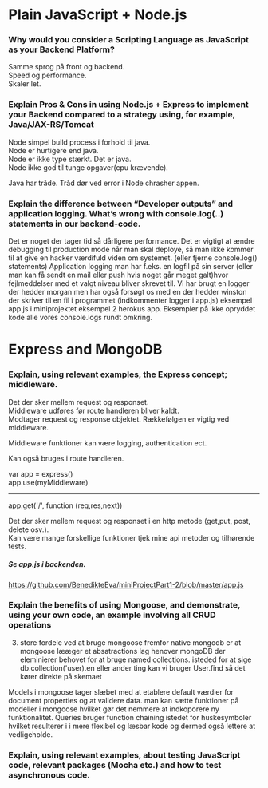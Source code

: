 # Plain JavaScript + Node.js
### Why would you consider a Scripting Language as JavaScript as your Backend Platform?
Samme sprog på front og backend.  
Speed og performance.  
Skaler let.  

### Explain Pros & Cons in using Node.js + Express to implement your Backend compared to a strategy using, for example, Java/JAX-RS/Tomcat
Node simpel build process i forhold til java.  
Node er hurtigere end java.  
Node er ikke type stærkt. Det er java.  
Node ikke god til tunge opgaver(cpu krævende). 

Java har tråde. Tråd dør ved error i Node chrasher appen.
### Explain the difference between “Developer outputs” and application logging. What’s wrong with console.log(..) statements in our backend-code.
Det er noget der tager tid så dårligere performance. 
Det er vigtigt at ændre debugging til production mode når man skal deploye, så man ikke kommer til at give en hacker værdifuld viden om systemet. 
(eller fjerne console.log() statements)
Application logging man har f.eks. en logfil på sin server (eller man kan få sendt en mail eller push hvis noget går meget galt)hvor fejlmeddelser med et valgt niveau bliver skrevet til. 
Vi har brugt en logger der hedder morgan men har også forsøgt os med en der hedder winston der skriver til en fil i programmet (indkommenter logger i app.js)
eksempel app.js i miniprojektet eksempel 2 herokus app. Eksempler på ikke opryddet kode alle vores console.logs rundt omkring. 

# Express and MongoDB
### Explain, using relevant examples, the Express concept; middleware.
Det der sker mellem request og responset.  
Middleware udføres før route handleren bliver kaldt.  
Modtager request og response objektet.
Rækkefølgen er vigtig ved middleware.  

Middleware funktioner kan være logging, authentication ect.  

Kan også bruges i route handleren.  

var app = express()  
app.use(myMiddleware)  

* * *  

app.get('/', function (req,res,next))  

Det der sker mellem request og responset i en http metode (get,put, post, delete osv.).  
Kan være mange forskellige funktioner tjek mine api metoder og tilhørende tests.  

##### Se app.js i backenden.
https://github.com/BenedikteEva/miniProjectPart1-2/blob/master/app.js  

### Explain the benefits of using Mongoose, and demonstrate, using your own code, an example involving all CRUD operations
3. store fordele ved at bruge mongoose fremfor native mongodb er at mongoose lææger et absatractions lag henover mongoDB der eleminierer behovet for at bruge named collections. isteded for at sige db.collection('user).en eller ander ting kan vi bruger User.find så det kører direkte på skemaet

Models i mongoose tager slæbet med at etablere default værdier for document properties og at validere data. 
man kan sætte funktioner på modeller i mongoose hvilket gør det nemmere at indkoporere ny funktionalitet. 
Queries bruger function chaining istedet for huskesymboler hvilket resulterer i i mere flexibel og læsbar kode og dermed også lettere at vedligeholde. 


### Explain, using relevant examples, about testing JavaScript code, relevant packages (Mocha etc.) and how to test asynchronous code.
